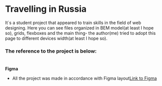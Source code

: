 # Travelling in Russia
It`s a student project that appeared to train skills in the field of web designing. Here you can see files organized in BEM model(at least I hope so), grids, flexboxes and the main thing- the author(me) tried to adopt this page to different devices width(at least I hope so). 

### The reference to the project is below:

#


**Figma**

* All the project was made in accordance with Figma layout[Link to Figma](https://www.figma.com/file/OyRWEjU6wBwRe1hapzQoLx/Sprint-3%3A-Russia-%2F-desktop-%2B-mobile?node-id=28503%3A0)

